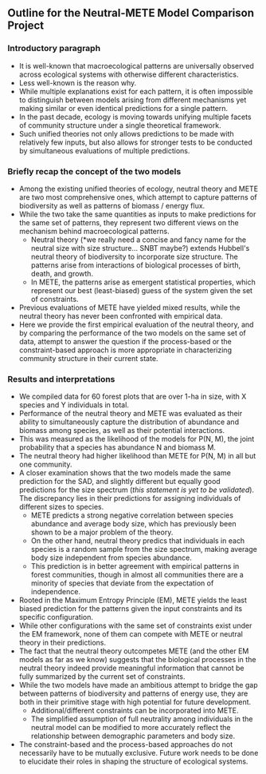 ## Outline for the Neutral-METE Model Comparison Project
### Introductory paragraph
 - It is well-known that macroecological patterns are universally observed across ecological systems with otherwise different characteristics. 
 - Less well-known is the reason why.
 - While multiple explanations exist for each pattern, it is often impossible to distinguish between models arising from different mechanisms yet making similar or even identical predictions for a single pattern.
 - In the past decade, ecology is moving towards unifying multiple facets of community structure under a single theoretical framework.
 - Such unified theories not only allows predictions to be made with relatively few inputs, but also allows for stronger tests to be conducted by simultaneous evaluations of multiple predictions.

### Briefly recap the concept of the two models
 - Among the existing unified theories of ecology, neutral theory and METE are two most comprehensive ones, which attempt to capture patterns of biodiversity as well as patterns of biomass / energy flux. 
 - While the two take the same quantities as inputs to make predictions for the same set of patterns, they represent two different views on the mechanism behind macroecological patterns.
	 - Neutral theory (*we really need a concise and fancy name for the neutral size with size structure... SNBT maybe?) extends Hubbell's neutral theory of biodiversity to incorporate size structure.
The patterns arise from interactions of biological processes of birth, death, and growth.
	 - In METE, the patterns arise as emergent statistical properties, which represent our best (least-biased) guess of the system given the set of constraints.
 - Previous evaluations of METE have yielded mixed results, while the neutral theory has never been confronted with empirical data.
 - Here we provide the first empirical evaluation of the neutral theory, and by comparing the performance of the two models on the same set of data, attempt to answer the question if the process-based or the constraint-based approach is more appropriate in characterizing community structure in their current state.

### Results and interpretations
 - We compiled data for 60 forest plots that are over 1-ha in size, with X species and Y individuals in total.
 - Performance of the neutral theory and METE was evaluated as their ability to simultaneously capture the distribution of abundance and biomass among species, as well as their potential interactions.
 - This was measured as the likelihood of the models for P(N, M), the joint probability that a species has abundance N and biomass M.
 - The neutral theory had higher likelihood than METE for P(N, M) in all but one community.
 - A closer examination shows that the two models made the same prediction for the SAD, and slightly different but equally good predictions for the size spectrum (*this statement is yet to be validated*). 
The discrepancy lies in their predictions for assigning individuals of different sizes to species.
	 - METE predicts a strong negative correlation between species abundance and average body size, which has previously been shown to be a major problem of the theory.
	 - On the other hand, neutral theory predics that individuals in each species is a random sample from the size spectrum, making average body size independent from species abundance.
	 - This prediction is in better agreement with empirical patterns in forest communities, though in almost all communities there are a minority of species that deviate from the expectation of independence.
 - Rooted in the Maximum Entropy Principle (EM), METE yields the least biased prediction for the patterns given the input constraints and its specific configuration.
 - While other configurations with the same set of constraints exist under the EM framework, none of them can compete with METE or neutral theory in their predictions.
 - The fact that the neutral theory outcompetes METE (and the other EM models as far as we know) suggests that the biological processes in the neutral theory indeed provide meaningful information that cannot be fully summarized by the current set of constraints.
 - While the two models have made an ambitious attempt to bridge the gap between patterns of biodiversity and patterns of energy use, they are both in their primitive stage with high potential for future development.
	 - Additional/different constraints can be incorporated into METE. 
	 - The simplified assumption of full neutrality among individuals in the neutral model can be modified to more accurately reflect the relationship between demographic parameters and body size.
 - The constraint-based and the process-based approaches do not necessarily have to be mutually exclusive. Future work needs to be done to elucidate their roles in shaping the structure of ecological systems.